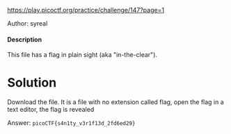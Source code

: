 https://play.picoctf.org/practice/challenge/147?page=1

Author: syreal

#### Description

This file has a flag in plain sight (aka "in-the-clear").

# Solution

Download the file.
It is a file with no extension called flag, open the flag in a text editor, the flag is revealed

Answer: `picoCTF{s4n1ty_v3r1f13d_2fd6ed29}`